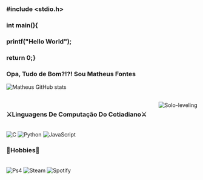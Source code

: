 ### #include <stdio.h>
  ### int main(){
   ### printf("Hello World");
   ### return 0;}

### Opa, Tudo de Bom?!?! Sou Matheus Fontes

![Matheus GitHub stats](https://github-readme-stats.vercel.app/api?username=Ultedad&show_icons=true&theme=tokyonight)

<div style="display: inline_block"><br/>
  <img align="right" alt="Solo-leveling" src="https://media.tenor.com/ooLeelPvmFQAAAAC/solo-leveling.gif" />
</div>

### ⚔️Linguagens De Computação Do Cotiadiano⚔️

<div style="display: inline_block"><br/>
  <img align="center" alt="C" src="https://img.shields.io/badge/C-00599C?style=for-the-badge&logo=c&logoColor=white" />
  <img align="center" alt="Python" src="https://img.shields.io/badge/Python-14354C?style=for-the-badge&logo=python&logoColor=white" />
  <img align="center" alt="JavaScript" src="https://img.shields.io/badge/JavaScript-323330?style=for-the-badge&logo=javascript&logoColor=F7DF1E" />
</div>

### 🚀Hobbies🚀

<div style="display: inline_block"><br/>
  <img align="center" alt="Ps4" src="https://img.shields.io/badge/PlayStation-003791?style=for-the-badge&logo=playstation&logoColor=white" />
  <img align="center" alt="Steam" src="https://img.shields.io/badge/Steam-000000?style=for-the-badge&logo=steam&logoColor=white" />
  <img align="center" alt="Spotify" src="https://img.shields.io/badge/Spotify-1ED760?&style=for-the-badge&logo=spotify&logoColor=white" />
  
  
</div>

  
  

